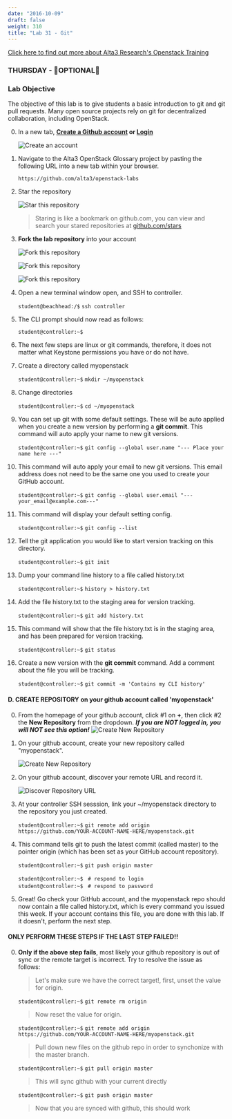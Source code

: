 ```yaml
---
date: "2016-10-09"
draft: false
weight: 310 
title: "Lab 31 - Git"
---
```

[Click here to find out more about Alta3 Research's Openstack Training](https://alta3.com/courses/openstack)

### THURSDAY - &#x1F528;OPTIONAL&#x1F528;

### Lab Objective

The objective of this lab is to give students a basic introduction to git and git pull requests.  Many open source projects rely on git for decentralized collaboration, including OpenStack.

0. In a new tab, **[Create a Github account](https://github.com/join) or [Login](https://github.com/login)**

    ![Create an account](https://i.imgur.com/uTDaD5s.png)

0. Navigate to the Alta3 OpenStack Glossary project by pasting the following URL into a new tab within your browser.

    `https://github.com/alta3/openstack-labs`      

0. Star the repository

    ![Star this repository](https://i.imgur.com/LLAQVg7.png)

    > Staring is like a bookmark on github.com,  you can view and search your stared repositories at [github.com/stars](github.com/stars)

0. **Fork the lab repository** into your account

    ![Fork this repository](https://i.imgur.com/JJc2Dht.png)

    ![Fork this repository](https://i.imgur.com/S9iDb2e.png)

    ![Fork this repository](https://i.imgur.com/Ro71WF6.png)

0. Open a new terminal window open, and SSH to controller. 

    `student@beachhead:/$` `ssh controller`

0. The CLI prompt should now read as follows:

    `student@controller:~$`
    
0. The next few steps are linux or git commands, therefore, it does not matter what Keystone permissions you have or do not have.

0. Create a directory called myopenstack

    `student@controller:~$` `mkdir ~/myopenstack`

0. Change directories

    `student@controller:~$` `cd ~/myopenstack`

0. You can set up git with some default settings. These will be auto applied when you create a new version by performing a **git commit**. This command will auto apply your name to new git versions.

    `student@controller:~$`  `git config --global user.name "--- Place your name here ---"`

0. This command will auto apply your email to new git versions. This email address does not need to be the same one you used to create your GitHub account.

    `student@controller:~$` `git config --global user.email "---your_email@example.com---"`

0. This command will display your default setting config.

    `student@controller:~$` `git config --list`

0. Tell the git application you would like to start version tracking on this directory.

    `student@controller:~$` `git init`

0. Dump your command line history to a file called history.txt

    `student@controller:~$` `history > history.txt`
    
0. Add the file history.txt to the staging area for version tracking.
    
    `student@controller:~$` `git add history.txt`
    
0. This command will show that the file history.txt is in the staging area, and has been prepared for version tracking.

    `student@controller:~$` `git status`
    
0. Create a new version with the **git commit** command. Add a comment about the file you will be tracking.

    `student@controller:~$` `git commit -m 'Contains my CLI history'`

#### D. CREATE REPOSITORY on your github account called 'myopenstack'

0. From the homepage of your github account, click #1 on **+**, then click #2 the **New Repository** from the dropdown. ***If you are NOT logged in, you will NOT see this option!***
    ![Create New Repository](https://i.imgur.com/t4EBwol.png)

0. On your github account, create your new repository called "myopenstack".
 
    ![Create New Repository](https://i.imgur.com/VbWc0uW.png)

0. On your github account, discover your remote URL and record it.

    ![Discover Repository URL](https://i.imgur.com/5vA6Fag.png)

0. At your controller SSH sesssion, link your ~/myopenstack directory to the repository you just created.

    `student@controller:~$` `git remote add origin https://github.com/YOUR-ACCOUNT-NAME-HERE/myopenstack.git`

0. This command tells git to push the latest commit (called master) to the pointer origin (which has been set as your GitHub account repository).

    `student@controller:~$` `git push origin master`

    `student@controller:~$` ` # respond to login`  
    `student@controller:~$` ` # respond to password`

0. Great! Go check your GitHub account, and the myopenstack repo should now contain a file called history.txt, which is every command you issued this week. If your account contains this file, you are done with this lab. If it doesn't, perform the next step.

#### ONLY PERFORM THESE STEPS IF THE LAST STEP FAILED!!

0. **Only if the above step fails**, most likely your github repository is out of sync or the remote target is incorrect. Try to resolve the issue as follows:

    > Let's make sure we have the correct target!, first, unset the value for origin.  

    `student@controller:~$` `git remote rm origin`
    
    > Now reset the value for origin.

    `student@controller:~$` `git remote add origin https://github.com/YOUR-ACCOUNT-NAME-HERE/myopenstack.git`  

    > Pull down new files on the github repo in order to synchonize with the master branch.  

    `student@controller:~$` `git pull origin master`

    > This will sync github with your current directly

    `student@controller:~$` `git push origin master`

    > Now that you are synced with github, this should work
